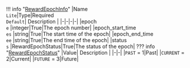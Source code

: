 !!! info "[RewardEpochInfo](/../../schemas/reward_epoch_info)"
    |Name<br>`Lite`|Type|Required<br>`Default`| Description |
    |-|-|-|-|
    |epoch<br>`e` |integer|True|The epoch number|
    |epoch_start_time<br>`es` |string|True|The start time of the epoch|
    |epoch_end_time<br>`ee` |string|True|The end time of the epoch|
    |status<br>`s` |RewardEpochStatus|True|The status of the epoch|
    ??? info "[RewardEpochStatus](/../../schemas/reward_epoch_status)"
        |Value| Description |
        |-|-|
        |`PAST` = 1|Past|
        |`CURRENT` = 2|Current|
        |`FUTURE` = 3|Future|
